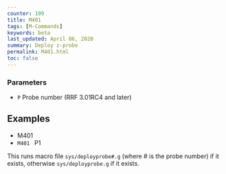```yaml
---
counter: 109
title: M401
tags: [M-Commands] 
keywords: beta 
last_updated: April 06, 2020 
summary: Deploy z-probe 
permalink: M401.html
toc: false 
---
```



### Parameters

* `P` Probe number (RRF 3.01RC4 and later)

## Examples

* M401
* ` M401  ` P1

This runs macro file `sys/deployprobe#.g` (where # is the probe number) if it exists, otherwise `sys/deployprobe.g` if it exists.

